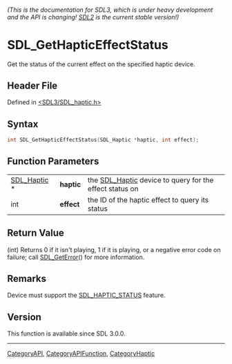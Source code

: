 ###### (This is the documentation for SDL3, which is under heavy development and the API is changing! [SDL2](https://wiki.libsdl.org/SDL2/) is the current stable version!)
# SDL_GetHapticEffectStatus

Get the status of the current effect on the specified haptic device.

## Header File

Defined in [<SDL3/SDL_haptic.h>](https://github.com/libsdl-org/SDL/blob/main/include/SDL3/SDL_haptic.h)

## Syntax

```c
int SDL_GetHapticEffectStatus(SDL_Haptic *haptic, int effect);
```

## Function Parameters

|                            |            |                                                                       |
| -------------------------- | ---------- | --------------------------------------------------------------------- |
| [SDL_Haptic](SDL_Haptic) * | **haptic** | the [SDL_Haptic](SDL_Haptic) device to query for the effect status on |
| int                        | **effect** | the ID of the haptic effect to query its status                       |

## Return Value

(int) Returns 0 if it isn't playing, 1 if it is playing, or a negative
error code on failure; call [SDL_GetError](SDL_GetError)() for more
information.

## Remarks

Device must support the [SDL_HAPTIC_STATUS](SDL_HAPTIC_STATUS) feature.

## Version

This function is available since SDL 3.0.0.

----
[CategoryAPI](CategoryAPI), [CategoryAPIFunction](CategoryAPIFunction), [CategoryHaptic](CategoryHaptic)


